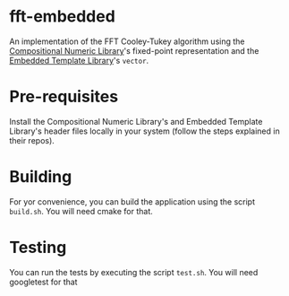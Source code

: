 # fft-embedded
An implementation of the FFT Cooley-Tukey algorithm using the [Compositional Numeric Library](https://github.com/johnmcfarlane/cnl)'s fixed-point representation and the [Embedded Template Library](https://github.com/ETLCPP/etl)'s `vector`.

# Pre-requisites
Install the Compositional Numeric Library's and Embedded Template Library's header files locally in your system (follow the steps explained in their repos).

# Building

For yor convenience, you can build the application using the script `build.sh`. You will need cmake for that.

# Testing

You can run the tests by executing the script `test.sh`. You will need googletest for that
